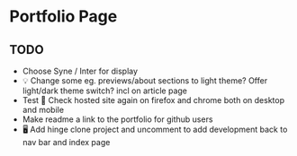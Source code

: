 # Portfolio Page

## TODO

* Choose Syne / Inter for display
* 💡 Change some eg. previews/about sections to light theme?
    Offer light/dark theme switch? incl on article page
* Test 🧾 Check hosted site again on firefox and chrome both on desktop and mobile
* Make readme a link to the portfolio for github users
* 🖥 Add hinge clone project and uncomment to add development back to nav bar and index page
